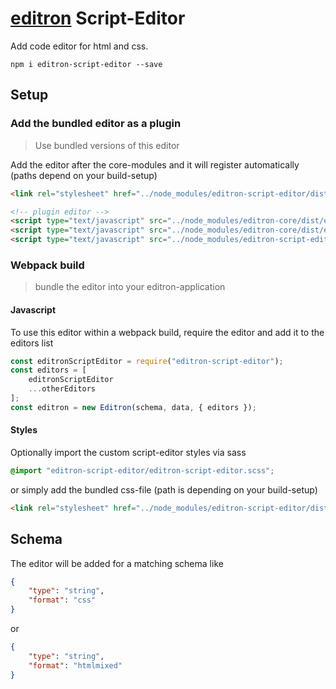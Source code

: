 # [editron](https://github.com/sueddeutsche/editron) Script-Editor

Add code editor for html and css.

`npm i editron-script-editor --save`


## Setup

### Add the bundled editor as a plugin

> Use bundled versions of this editor


Add the editor after the core-modules and it will register automatically (paths depend on your build-setup)

```html
<link rel="stylesheet" href="../node_modules/editron-script-editor/dist/editron-script-editor.css">

<!-- plugin editor -->
<script type="text/javascript" src="../node_modules/editron-core/dist/editron-modules.js"></script>
<script type="text/javascript" src="../node_modules/editron-core/dist/editron-core.js"></script>
<script type="text/javascript" src="../node_modules/editron-script-editor/dist/editron-script-editor.js"></script>
```


### Webpack build

> bundle the editor into your editron-application


#### Javascript

To use this editor within a webpack build, require the editor and add it to the editors list

```js
const editronScriptEditor = require("editron-script-editor");
const editors = [
    editronScriptEditor
    ...otherEditors
];
const editron = new Editron(schema, data, { editors });
```


#### Styles

Optionally import the custom script-editor styles via sass

```scss
@import "editron-script-editor/editron-script-editor.scss";
```

or simply add the bundled css-file (path is depending on your build-setup)

```html
<link rel="stylesheet" href="../node_modules/editron-script-editor/dist/editron-script-editor.css">
```


## Schema

The editor will be added for a matching schema like

```json
{
    "type": "string",
    "format": "css"
}
```

or 

```json
{
    "type": "string",
    "format": "htmlmixed"
}
```

